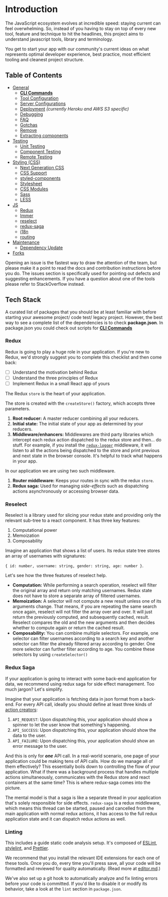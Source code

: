 # Introduction

The JavaScript ecosystem evolves at incredible speed: staying current can feel
overwhelming. So, instead of you having to stay on top of every new tool,
feature and technique to hit the headlines, this project aims to understand javascript tools, library and terminology.

You get to start your app with our community's current
ideas on what represents optimal developer experience, best practice, most
efficient tooling and cleanest project structure.

## Table of Contents

- [General](general)
  - [**CLI Commands**](commands.md)
  - [Tool Configuration](files.md)
  - [Server Configurations](general/server-configs.md)
  - [Deployment](deployment.md) _(currently Heroku and AWS S3 specific)_
  - [Debugging](debugging.md)
  - [FAQ](faq.md)
  - [Gotchas](general/gotchas.md)
  - [Remove](general/remove.md)
  - [Extracting components](components.md)
- [Testing](testing)
  - [Unit Testing](testing/unit-testing.md)
  - [Component Testing](testing/component-testing.md)
  - [Remote Testing](testing/remote-testing.md)
- [Styling (CSS)](css/README.md)
  - [Next Generation CSS](css/README.md#next-generation-css)
  - [CSS Support](css/README.md#css-we-support)
  - [styled-components](css/README.md#styled-components)
  - [Stylesheet](css/README.md#stylesheet)
  - [CSS Modules](css/README.md#css-modules)
  - [Sass](css/README.md#sass)
  - [LESS](css/README.md#less)
- [JS](js)
  - [Redux](js/redux.md)
  - [Immer](js/immer.md)
  - [reselect](js/reselect.md)
  - [redux-saga](js/redux-saga.md)
  - [i18n](js/i18n.md)
  - [routing](js/routing.md)
- [Maintenance](maintenance)
  - [Dependency Update](maintenance/dependency.md)
- [Forks](forks)


Opening an issue is the fastest way to draw the attention of the team, but please make it a point to read the docs and contribution instructions before you do. The issues section is specifically used for pointing out defects and suggesting enhancements. If you have a question about one of the tools please refer to StackOverflow instead.

## Tech Stack

A curated list of packages that you should be at least familiar with before starting your awesome project/ code test/ legacy project. However, the best way to see a complete list of the dependencies is to check **package.json**. In package.json you could check out scripts for [**CLI Commands**](commands.md)

### Redux

Redux is going to play a huge role in your application. If you're new to Redux, we'd strongly suggest you to complete this checklist and then come back:

- [ ] Understand the motivation behind Redux
- [ ] Understand the three principles of Redux
- [ ] Implement Redux in a small React app of yours

The Redux `store` is the heart of your application. 

The store is created with the `createStore()` factory, which accepts three parameters.

1.  **Root reducer:** A master reducer combining all your reducers.
2.  **Initial state:** The initial state of your app as determined by your reducers.
3.  **Middleware/enhancers:** Middlewares are third party libraries which intercept each redux action dispatched to the redux store and then... do stuff. For example, if you install the [`redux-logger`](https://github.com/evgenyrodionov/redux-logger) middleware, it will listen to all the actions being dispatched to the store and print previous and next state in the browser console. It's helpful to track what happens in your app.

In our application we are using two such middleware.

1.  **Router middleware:** Keeps your routes in sync with the redux `store`.
2.  **Redux saga:** Used for managing _side-effects_ such as dispatching actions asynchronously or accessing browser data.

### Reselect

Reselect is a library used for slicing your redux state and providing only the relevant sub-tree to a react component. It has three key features:

1.  Computational power
2.  Memoization
3.  Composability

Imagine an application that shows a list of users. Its redux state tree stores an array of usernames with signatures:

`{ id: number, username: string, gender: string, age: number }`.

Let's see how the three features of reselect help.

- **Computation:** While performing a search operation, reselect will filter the original array and return only matching usernames. Redux state does not have to store a separate array of filtered usernames.
- **Memoization:** A selector will not compute a new result unless one of its arguments change. That means, if you are repeating the same search once again, reselect will not filter the array over and over. It will just return the previously computed, and subsequently cached, result. Reselect compares the old and the new arguments and then decides whether to compute again or return the cached result.
- **Composability:** You can combine multiple selectors. For example, one selector can filter usernames according to a search key and another selector can filter the already filtered array according to gender. One more selector can further filter according to age. You combine these selectors by using `createSelector()`


### Redux Saga

If your application is going to interact with some back-end application for data, we recommend using redux saga for side effect management. Too much jargon? Let's simplify.

Imagine that your application is fetching data in json format from a back-end. For every API call, ideally you should define at least three kinds of [action creators](http://redux.js.org/docs/basics/Actions.html):

1.  `API_REQUEST`: Upon dispatching this, your application should show a spinner to let the user know that something's happening.
2.  `API_SUCCESS`: Upon dispatching this, your application should show the data to the user.
3.  `API_FAILURE`: Upon dispatching this, your application should show an error message to the user.

And this is only for **_one_** API call. In a real-world scenario, one page of your application could be making tens of API calls. How do we manage all of them effectively? This essentially boils down to controlling the flow of your application. What if there was a background process that handles multiple actions simultaneously, communicates with the Redux store and react containers at the same time? This is where redux-saga comes into the picture.

The mental model is that a saga is like a separate thread in your application that's solely responsible for side effects. `redux-saga` is a redux middleware, which means this thread can be started, paused and cancelled from the main application with normal redux actions, it has access to the full redux application state and it can dispatch redux actions as well.

### Linting

This includes a guide static code analysis setup. It's composed of [ESLint](http://eslint.org/), [stylelint](https://stylelint.io/), and [Prettier](https://prettier.io/).

We recommend that you install the relevant IDE extensions for each one of these tools. Once you do, every time you'll press save, all your code will be formatted and reviewed for quality automatically. (Read more at [editor.md](./editor.md).)

We've also set up a git hook to automatically analyze and fix linting errors before your code is committed. If you'd like to disable it or modify its behavior, take a look at the `lint` section in `package.json`.

